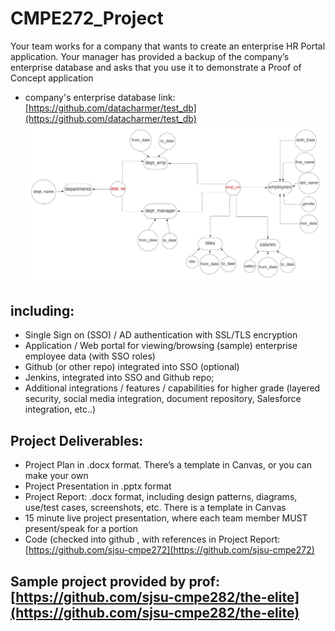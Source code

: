 # CMPE272_Project
Your team works for a company that wants to create an enterprise HR Portal application.
Your manager has provided a backup of the company’s enterprise database
and asks that you use it to demonstrate a Proof of Concept application 
- company's enterprise database link: [https://github.com/datacharmer/test_db](https://github.com/datacharmer/test_db)
![Database Diagram](images/database_diagram.jpeg)
## including:
- Single Sign on (SSO) / AD authentication with SSL/TLS encryption
- Application / Web portal for viewing/browsing (sample) enterprise employee data (with SSO roles)
- Github (or other repo) integrated into SSO (optional)
- Jenkins, integrated into SSO and Github repo;
- Additional integrations / features / capabilities for higher grade (layered security, social media integration, document repository, Salesforce integration, etc..)
## Project Deliverables:
- Project Plan in .docx format. There’s a template in Canvas, or you can make your own
- Project Presentation in .pptx format
- Project Report: .docx format, including design patterns, diagrams, use/test cases, screenshots, etc. There is a template in Canvas
- 15 minute live project presentation, where each team member MUST present/speak for a portion
- Code (checked into github , with references in Project Report: [https://github.com/sjsu-cmpe272](https://github.com/sjsu-cmpe272)
## Sample project provided by prof: [https://github.com/sjsu-cmpe282/the-elite](https://github.com/sjsu-cmpe282/the-elite)
